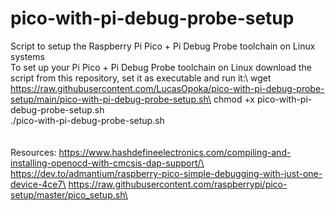 # pico-with-pi-debug-probe-setup
Script to setup the Raspberry Pi Pico + Pi Debug Probe toolchain on Linux systems
\
To set up your Pi Pico + Pi Debug Probe toolchain on Linux download the script from this repository, set it as executable and run it:\ 
wget https://raw.githubusercontent.com/LucasOpoka/pico-with-pi-debug-probe-setup/main/pico-with-pi-debug-probe-setup.sh\
chmod +x pico-with-pi-debug-probe-setup.sh\
./pico-with-pi-debug-probe-setup.sh\
\
\
Resources:
https://www.hashdefineelectronics.com/compiling-and-installing-openocd-with-cmcsis-dap-support/\
https://dev.to/admantium/raspberry-pico-simple-debugging-with-just-one-device-4ce7\
https://raw.githubusercontent.com/raspberrypi/pico-setup/master/pico_setup.sh\
